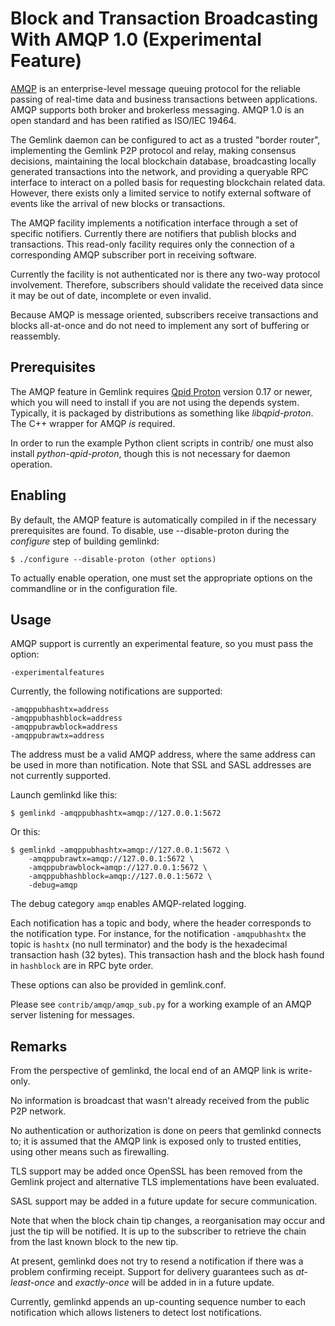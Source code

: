 # Block and Transaction Broadcasting With AMQP 1.0 (Experimental Feature)

[AMQP](https://www.amqp.org/) is an enterprise-level message queuing
protocol for the reliable passing of real-time data and business
transactions between applications. AMQP supports both broker and
brokerless messaging. AMQP 1.0 is an open standard and has been
ratified as ISO/IEC 19464.

The Gemlink daemon can be configured to act as a trusted "border
router", implementing the Gemlink P2P protocol and relay, making
consensus decisions, maintaining the local blockchain database,
broadcasting locally generated transactions into the network, and
providing a queryable RPC interface to interact on a polled basis for
requesting blockchain related data. However, there exists only a
limited service to notify external software of events like the arrival
of new blocks or transactions.

The AMQP facility implements a notification interface through a set
of specific notifiers. Currently there are notifiers that publish
blocks and transactions. This read-only facility requires only the
connection of a corresponding AMQP subscriber port in receiving
software.

Currently the facility is not authenticated nor is there any two-way
protocol involvement. Therefore, subscribers should validate the
received data since it may be out of date, incomplete or even invalid.

Because AMQP is message oriented, subscribers receive transactions
and blocks all-at-once and do not need to implement any sort of
buffering or reassembly.

## Prerequisites

The AMQP feature in Gemlink requires [Qpid Proton](https://qpid.apache.org/proton/)
version 0.17 or newer, which you will need to install if you are not
using the depends system. Typically, it is packaged by distributions as
something like _libqpid-proton_. The C++ wrapper for AMQP _is_ required.

In order to run the example Python client scripts in contrib/ one must
also install _python-qpid-proton_, though this is not necessary for
daemon operation.

## Enabling

By default, the AMQP feature is automatically compiled in if the
necessary prerequisites are found. To disable, use --disable-proton
during the _configure_ step of building gemlinkd:

    $ ./configure --disable-proton (other options)

To actually enable operation, one must set the appropriate options on
the commandline or in the configuration file.

## Usage

AMQP support is currently an experimental feature, so you must pass
the option:

    -experimentalfeatures

Currently, the following notifications are supported:

    -amqppubhashtx=address
    -amqppubhashblock=address
    -amqppubrawblock=address
    -amqppubrawtx=address

The address must be a valid AMQP address, where the same address can be
used in more than notification. Note that SSL and SASL addresses are
not currently supported.

Launch gemlinkd like this:

    $ gemlinkd -amqppubhashtx=amqp://127.0.0.1:5672

Or this:

    $ gemlinkd -amqppubhashtx=amqp://127.0.0.1:5672 \
        -amqppubrawtx=amqp://127.0.0.1:5672 \
        -amqppubrawblock=amqp://127.0.0.1:5672 \
        -amqppubhashblock=amqp://127.0.0.1:5672 \
        -debug=amqp

The debug category `amqp` enables AMQP-related logging.

Each notification has a topic and body, where the header corresponds
to the notification type. For instance, for the notification `-amqpubhashtx`
the topic is `hashtx` (no null terminator) and the body is the hexadecimal
transaction hash (32 bytes). This transaction hash and the block hash
found in `hashblock` are in RPC byte order.

These options can also be provided in gemlink.conf.

Please see `contrib/amqp/amqp_sub.py` for a working example of an
AMQP server listening for messages.

## Remarks

From the perspective of gemlinkd, the local end of an AMQP link is write-only.

No information is broadcast that wasn't already received from the public
P2P network.

No authentication or authorization is done on peers that gemlinkd connects
to; it is assumed that the AMQP link is exposed only to trusted entities,
using other means such as firewalling.

TLS support may be added once OpenSSL has been removed from the Gemlink
project and alternative TLS implementations have been evaluated.

SASL support may be added in a future update for secure communication.

Note that when the block chain tip changes, a reorganisation may occur
and just the tip will be notified. It is up to the subscriber to
retrieve the chain from the last known block to the new tip.

At present, gemlinkd does not try to resend a notification if there was
a problem confirming receipt. Support for delivery guarantees such as
_at-least-once_ and _exactly-once_ will be added in in a future update.

Currently, gemlinkd appends an up-counting sequence number to each notification
which allows listeners to detect lost notifications.
